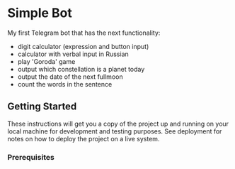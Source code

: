 # Simple Bot

My first Telegram bot that has the next functionality:
* digit calculator (expression and button input)
* calculator with verbal input in Russian
* play 'Goroda' game
* output which constellation is a planet today
* output the date of the next fullmoon
* count the words in the sentence

## Getting Started

These instructions will get you a copy of the project up and running on your local machine for development and testing purposes. See deployment for notes on how to deploy the project on a live system.

### Prerequisites
